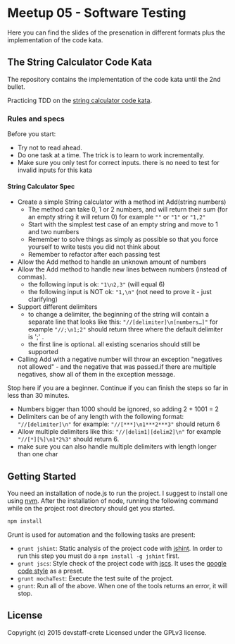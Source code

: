 # Meetup 05 - Software Testing

Here you can find the slides of the presenation in different formats plus the implementation of the code kata.

## The String Calculator Code Kata

The repository contains the implementation of the code kata until the 2nd bullet.

Practicing TDD on the [string calculator code kata](http://osherove.com/tdd-kata-1/).

### Rules and specs

Before you start:

* Try not to read ahead.
* Do one task at a time. The trick is to learn to work incrementally.
* Make sure you only test for correct inputs. there is no need to test for invalid inputs for this kata

#### String Calculator Spec
* Create a simple String calculator with a method int Add(string numbers)
    *  The method can take 0, 1 or 2 numbers, and will return their sum (for an empty string it will return 0) for example ```""``` or ```"1"``` or ```"1,2"```
    *  Start with the simplest test case of an empty string and move to 1 and two numbers
    *  Remember to solve things as simply as possible so that you force yourself to write tests you did not think about
    *  Remember to refactor after each passing test
* Allow the Add method to handle an unknown amount of numbers
* Allow the Add method to handle new lines between numbers (instead of commas).
    *  the following input is ok:  ```"1\n2,3"```  (will equal 6)
    *  the following input is NOT ok:  ```"1,\n"``` (not need to prove it - just clarifying)
* Support different delimiters
    *  to change a delimiter, the beginning of the string will contain a separate line that looks like this: ```"//[delimiter]\n[numbers…]"``` for example ```"//;\n1;2"``` should return three where the default delimiter is ';' .
    *  the first line is optional. all existing scenarios should still be supported
* Calling Add with a negative number will throw an exception "negatives not allowed" - and the negative that was passed.if there are multiple negatives, show all of them in the exception message.

Stop here if you are a beginner. Continue if you can finish the steps so far in less than 30 minutes.

* Numbers bigger than 1000 should be ignored, so adding 2 + 1001  = 2
* Delimiters can be of any length with the following format:  ```"//[delimiter]\n"``` for example: ```"//[***]\n1***2***3"``` should return 6
* Allow multiple delimiters like this:  ```"//[delim1][delim2]\n"``` for example ```"//[*][%]\n1*2%3"``` should return 6.
* make sure you can also handle multiple delimiters with length longer than one char

## Getting Started

You need an installation of node.js to run the project. I suggest to install one using [nvm](https://github.com/creationix/nvm).
After the installation of node, running the following command while on the project root directory should get you started.
```javascript
npm install
```

Grunt is used for automation and the following tasks are present:
* `grunt jshint`: Static analysis of the project code with [jshint](https://github.com/jshint/jshint). In order to run this step you must do a ```npm install -g jshint``` first.
* `grunt jscs`: Style check of the project code with [jscs](https://github.com/jscs-dev/node-jscs). It uses the [google code style](https://google-styleguide.googlecode.com/svn/trunk/javascriptguide.xml) as a preset.
* `grunt mochaTest`: Execute the test suite of the project.
* `grunt`: Run all of the above. When one of the tools returns an error, it will stop.

## License
Copyright (c) 2015 devstaff-crete
Licensed under the GPLv3 license.
